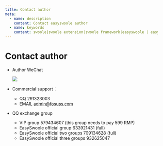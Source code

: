 ```yaml
---
title: Contact author
meta:
  - name: description
    content: Contact easyswoole author
  - name: keywords
    content: swoole|swoole extension|swoole framework|easyswoole | easyswoole contact us | easyswoole author
---
```

# Contact author

- Author WeChat
 
    ![](/Images/authWx.png)
      
- Commercial support：
    - QQ 291323003
    - EMAIL admin@fosuss.com  
     
- QQ exchange group
    - VIP group 579434607 (this group needs to pay 599 RMP)
    - EasySwoole official group 633921431 (full)
    - EasySwoole official two groups 709134628 (full)
    - EasySwoole official three groups 932625047

